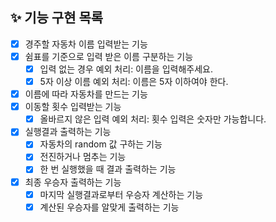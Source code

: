 ## ✨ 기능 구현 목록
- [X] 경주할 자동차 이름 입력받는 기능
- [X] 쉼표를 기준으로 입력 받은 이름 구분하는 기능
  - [X] 입력 없는 경우 예외 처리: 이름을 입력해주세요.
  - [X] 5자 이상 이름 예외 처리: 이름은 5자 이하여야 한다.
- [X] 이름에 따라 자동차를 만드는 기능
- [X] 이동할 횟수 입력받는 기능
  - [X] 올바르지 않은 입력 예외 처리: 횟수 입력은 숫자만 가능합니다.
- [X] 실행결과 출력하는 기능
  - [X] 자동차의 random 값 구하는 기능
  - [X] 전진하거나 멈추는 기능
  - [X] 한 번 실행했을 때 결과 출력하는 기능
- [X] 최종 우승자 출력하는 기능
  - [X] 마지막 실행결과로부터 우승자 계산하는 기능
  - [X] 계산된 우승자를 알맞게 출력하는 기능